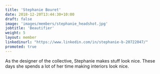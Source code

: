 ```yaml
---
title: 'Stephanie Bouret'
date: 2018-12-20T13:44:30+10:00
draft: false
image: 'images/members/stephanie_headshot.jpg'
jobtitle: 'Beautifier'
weight: 5
layout: member
linkedinurl: "https://www.linkedin.com/in/stephanie-b-20722047/"
promoted: true
---
```


As the designer of the collective, Stephanie makes stuff look nice. These days
she spends a lot of her time making interiors look nice.

